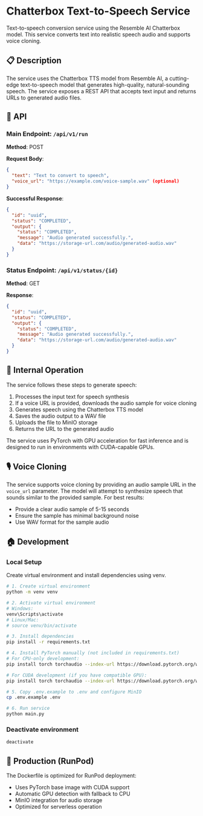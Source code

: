 # Chatterbox Text-to-Speech Service

Text-to-speech conversion service using the Resemble AI Chatterbox model. This service converts text into realistic speech audio and supports voice cloning.

## 📋 Description

The service uses the Chatterbox TTS model from Resemble AI, a cutting-edge text-to-speech model that generates high-quality, natural-sounding speech. The service exposes a REST API that accepts text input and returns URLs to generated audio files.

## 🔄 API

### Main Endpoint: `/api/v1/run`

**Method**: POST

**Request Body**:
```json
{
  "text": "Text to convert to speech",
  "voice_url": "https://example.com/voice-sample.wav" (optional)
}
```

**Successful Response**:
```json
{
  "id": "uuid",
  "status": "COMPLETED",
  "output": {
    "status": "COMPLETED",
    "message": "Audio generated successfully.",
    "data": "https://storage-url.com/audio/generated-audio.wav"
  }
}
```

### Status Endpoint: `/api/v1/status/{id}`

**Method**: GET

**Response**:
```json
{
  "id": "uuid",
  "status": "COMPLETED",
  "output": {
    "status": "COMPLETED",
    "message": "Audio generated successfully.",
    "data": "https://storage-url.com/audio/generated-audio.wav"
  }
}
```

## 🧠 Internal Operation

The service follows these steps to generate speech:

1. Processes the input text for speech synthesis
2. If a voice URL is provided, downloads the audio sample for voice cloning
3. Generates speech using the Chatterbox TTS model
4. Saves the audio output to a WAV file
5. Uploads the file to MinIO storage
6. Returns the URL to the generated audio

The service uses PyTorch with GPU acceleration for fast inference and is designed to run in environments with CUDA-capable GPUs.

## 🎙️ Voice Cloning

The service supports voice cloning by providing an audio sample URL in the `voice_url` parameter. The model will attempt to synthesize speech that sounds similar to the provided sample. For best results:

- Provide a clear audio sample of 5-15 seconds
- Ensure the sample has minimal background noise
- Use WAV format for the sample audio

## 🏠 Development

### Local Setup
Create virtual environment and install dependencies using venv.

```bash
# 1. Create virtual environment
python -m venv venv

# 2. Activate virtual environment
# Windows:
venv\Scripts\activate
# Linux/Mac:
# source venv/bin/activate

# 3. Install dependencies
pip install -r requirements.txt

# 4. Install PyTorch manually (not included in requirements.txt)
# For CPU-only development:
pip install torch torchaudio --index-url https://download.pytorch.org/whl/cpu

# For CUDA development (if you have compatible GPU):
pip install torch torchaudio --index-url https://download.pytorch.org/whl/cu121

# 5. Copy .env.example to .env and configure MinIO
cp .env.example .env

# 6. Run service
python main.py
```

### Deactivate environment
```bash
deactivate
```

## 🚀 Production (RunPod)

The Dockerfile is optimized for RunPod deployment:
- Uses PyTorch base image with CUDA support
- Automatic GPU detection with fallback to CPU
- MinIO integration for audio storage
- Optimized for serverless operation
